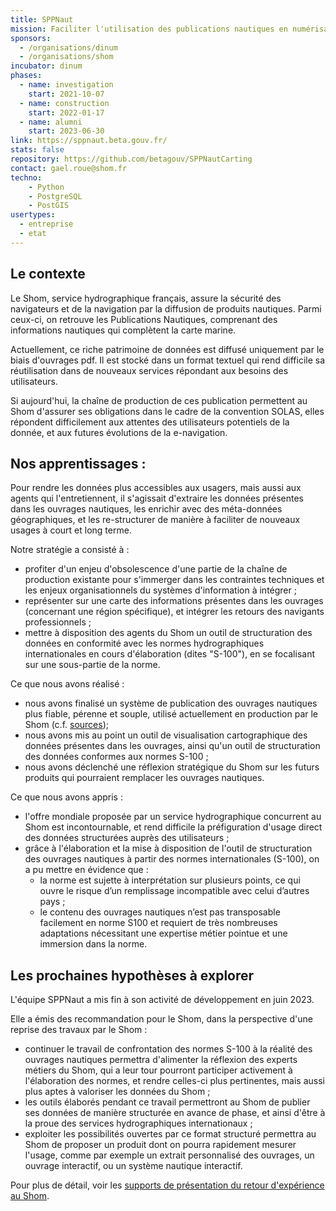 ```yaml
---
title: SPPNaut
mission: Faciliter l'utilisation des publications nautiques en numérisant les données qu'elles contiennent
sponsors:
  - /organisations/dinum
  - /organisations/shom
incubator: dinum
phases:
  - name: investigation
    start: 2021-10-07
  - name: construction
    start: 2022-01-17
  - name: alumni
    start: 2023-06-30
link: https://sppnaut.beta.gouv.fr/
stats: false
repository: https://github.com/betagouv/SPPNautCarting
contact: gael.roue@shom.fr
techno:
    - Python
    - PostgreSQL
    - PostGIS
usertypes:
  - entreprise
  - etat
---
```


## Le contexte

Le Shom, service hydrographique français, assure la sécurité des navigateurs et de la navigation par la diffusion de produits nautiques. Parmi ceux-ci, on retrouve les Publications Nautiques, comprenant des informations nautiques qui complètent la carte marine.

Actuellement, ce riche patrimoine de données est diffusé uniquement par le biais d'ouvrages pdf. Il est stocké dans un format textuel qui rend difficile sa réutilisation dans de nouveaux services répondant aux besoins des utilisateurs.

Si aujourd'hui, la chaîne de production de ces publication permettent au Shom d'assurer ses obligations dans le cadre de la convention SOLAS, elles répondent difficilement aux attentes des utilisateurs potentiels de la donnée, et aux futures évolutions de la e-navigation.


## Nos apprentissages :

Pour rendre les données plus accessibles aux usagers, mais aussi aux agents qui l'entretiennent, il s'agissait d'extraire les données présentes dans les ouvrages nautiques, les enrichir avec des méta-données géographiques, et les re-structurer de manière à faciliter de nouveaux usages à court et long terme.

Notre stratégie a consisté à :

- profiter d'un enjeu d'obsolescence d'une partie de la chaîne de production existante pour s'immerger dans les contraintes techniques et les enjeux organisationnels du systèmes d'information à intégrer ;
- représenter sur une carte des informations présentes dans les ouvrages (concernant une région spécifique), et intégrer les retours des navigants professionnels ;
- mettre à disposition des agents du Shom un outil de structuration des données en conformité avec les normes hydrographiques internationales en cours d'élaboration (dites "S-100"), en se focalisant sur une sous-partie de la norme.

Ce que nous avons réalisé :

- nous avons finalisé un système de publication des ouvrages nautiques plus fiable, pérenne et souple, utilisé actuellement en production par le Shom (c.f. [sources](https://github.com/betagouv/SPPNautSPO));
- nous avons mis au point un outil de visualisation cartographique des données présentes dans les ouvrages, ainsi qu'un outil de structuration des données conformes aux normes S-100 ;
- nous avons déclenché une réflexion stratégique du Shom sur les futurs produits qui pourraient remplacer les ouvrages nautiques.

Ce que nous avons appris :
- l'offre mondiale proposée par un service hydrographique concurrent au Shom est incontournable, et rend difficile la préfiguration d'usage direct des données structurées auprès des utilisateurs ;
- grâce à l'élaboration et la mise à disposition de l'outil de structuration des ouvrages nautiques à partir des normes internationales (S-100), on a pu mettre en évidence que :
  - la norme est sujette à interprétation sur plusieurs points, ce qui ouvre le risque d’un remplissage incompatible avec celui d’autres pays ;
  - le contenu des ouvrages nautiques n’est pas transposable facilement en norme S100 et requiert de très nombreuses adaptations nécessitant une expertise métier pointue et une immersion dans la norme.

## Les prochaines hypothèses à explorer

L'équipe SPPNaut a mis fin à son activité de développement en juin 2023.

Elle a émis des recommandation pour le Shom, dans la perspective d'une reprise des travaux par le Shom :

- continuer le travail de confrontation des normes S-100 à la réalité des ouvrages nautiques permettra d'alimenter la réflexion des experts métiers du Shom, qui a leur tour pourront participer activement à l'élaboration des normes, et rendre celles-ci plus pertinentes, mais aussi plus aptes à valoriser les données du Shom ;
- les outils élaborés pendant ce travail permettront au Shom de publier ses données de manière structurée en avance de phase, et ainsi d'être à la proue des services hydrographiques internationaux ;
- exploiter les possibilités ouvertes par ce format structuré permettra au Shom de proposer un produit dont on pourra rapidement mesurer l'usage, comme par exemple un extrait personnalisé des ouvrages, un ouvrage interactif, ou un système nautique interactif.

Pour plus de détail, voir les [supports de présentation du retour d'expérience au Shom](https://github.com/betagouv/SPPNautCarting/blob/main/docs/Retex_complet_findemission_20230630.pdf).
